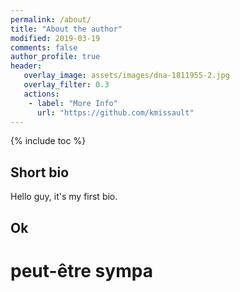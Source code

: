 ```yaml
---
permalink: /about/
title: "About the author"
modified: 2019-03-19
comments: false
author_profile: true
header:
   overlay_image: assets/images/dna-1811955-2.jpg
   overlay_filter: 0.3
   actions:
    - label: "More Info"
      url: "https://github.com/kmissault"
---
```


{% include toc %}

## Short bio

Hello guy, it's my first bio.


## Ok

# peut-être sympa
